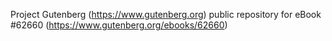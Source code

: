 Project Gutenberg (https://www.gutenberg.org) public repository for eBook #62660 (https://www.gutenberg.org/ebooks/62660)
